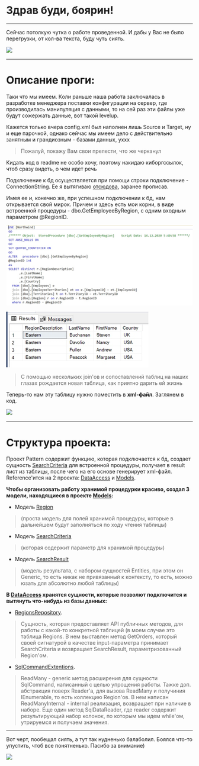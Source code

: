 # Здрав буди, боярин!
***
Сейчас потолкую чутка о работе проведенной. 
И дабы у Вас не было перегрузки, от кол-ва текста, буду чуть сиять.

![](https://media.giphy.com/media/HBMCmtsPEUShG/giphy.gif)
***
# Описание проги:
  Таки что мы имеем. Коли раньше наша работа заключалась в разработке менеджера поставки конфигурации на сервер, где производилась манипуляция с данными, то на сей раз эти файлы уже будут сожержать данные, вот такой levelup.

Кажется только вчера config.xml был наполнен лишь Source и Target, ну и еще парочкой, однако сейчас мы имеем дело с действительно занятным и грандиозным - базами данных, уххх

>Пожалуй, покажу Вам свои прелести, что же черканул

Кидать код в readme не особо хочу, поэтому накидаю киборгссылок, чтоб сразу видеть, о чем идет речь

  Подключение к бд осуществляется при помощи строки подключение - ConnectionString. Ее я вытягиваю [отсюдова](https://github.com/Popk0/ForCSH/blob/lab_4/Pattern/App.config), заранее прописав.

  Имея ее и, конечно же, при успешном подключении к бд, нам открывается свой мирок. Причем и здесь есть мои корни, в виде встроенной процедуры - dbo.GetEmployeeByRegion, с одним входным параметром @RegionID. 

![](https://github.com/Popk0/ForCSH/blob/lab_4/Screenshots/dbP.png)

![](https://github.com/Popk0/ForCSH/blob/lab_4/Screenshots/dbT.png)

>С помощью нескольких join'ов и сопоставлений таблиц на наших глазах рождается новая таблица, как приятно дарить ей жизнь

Теперь-то нам эту таблицу нужно поместить в **xml-файл**. Заглянем в код.

![](https://media.giphy.com/media/qQI16x8tgp7nW/source.gif)
***
# Структура проекта:

Проект Pattern содержит функцию, которая подключается к бд, создает сущность [SearchCriteria](https://github.com/Popk0/ForCSH/blob/lab_4/Models/SearchModels/SearchCriteria.cs) для встроенной процедуры, получает в result лист из таблицы, после чего на его основе генерирует xml-файл. Reference'ится на 2 проекта: [DataAccess](https://github.com/Popk0/ForCSH/tree/lab_4/DataAccess) и [Models](https://github.com/Popk0/ForCSH/tree/lab_4/Models).

**Чтобы организовать работу хранимой процедурки красиво, создал 3 **модели**, находящиеся в проекте [Models](https://github.com/Popk0/ForCSH/tree/lab_4/Models):**

- Модель [Region](https://github.com/Popk0/ForCSH/blob/lab_4/Models/Region.cs) 
>(проста модель для полей хранимой процедуры, которые в дальнейшем будут заполняться по ходу чтения таблицы)

- Модель [SearchCriteria](https://github.com/Popk0/ForCSH/blob/lab_4/Models/SearchModels/SearchCriteria.cs) 
>(которая содержит параметр для хранимой процедуры)

- Модель [SearchResult](https://github.com/Popk0/ForCSH/blob/lab_4/Models/SearchModels/SearchResult.cs) 
>(модель результата, с набором сущностей Entities, при этом он Generic, то есть никак не привязанный к контексту, то есть, можно юзать для абсолютно любой таблицы)

**В [DataAccess](https://github.com/Popk0/ForCSH/tree/lab_4/DataAccess) хранятся сущности, которые позволют подключится и вытянуть что-нибудь из базы данных:**

- [RegionsRepository](https://github.com/Popk0/ForCSH/blob/lab_4/DataAccess/RegionsRepository.cs). 
>Сущность, которая предоставляет API публичных методов, для работы с какой-то конкретной таблицей (в моем случае это таблица Regions. В нем выставлен метод GetOrders, который своей сигнатурой в качестве input-параметра принимает SearchCriteria и возвращает SearchResult, параметризованный Region'ом.

- [SqlCommandExtentions](https://github.com/Popk0/ForCSH/blob/lab_4/DataAccess/Extentions/SqlCommandExtentions.cs). 
>ReadMany - generic метод расширения для сущности SqlCommand, написанный с целью упрощения работы. Тажке доп. абстракция поверх Reader'a, для вызова ReadMany и получиния IEnumerable, то есть коллекцию Region'ов. В нем написан ReadManyInternal - internal реализация, возвращает при наличие в наборе. Еще один метод SqlDataReader, где reader содержит результирующий набор колонок, по которым мы идем while'ом, утрируемся и получаем значения.
***
Вот черт, пообещал сиять, а тут так нудненько балаболил. Боялся что-то упустить, чтоб все понятненько. Пасибо за внимание)

![](https://media.giphy.com/media/dOJt6XZlQw8qQ/giphy.gif)
